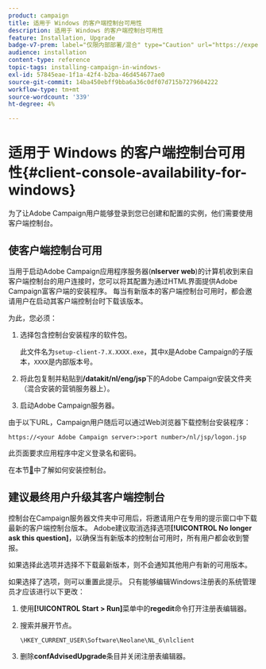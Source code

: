 ```yaml
---
product: campaign
title: 适用于 Windows 的客户端控制台可用性
description: 适用于 Windows 的客户端控制台可用性
feature: Installation, Upgrade
badge-v7-prem: label="仅限内部部署/混合" type="Caution" url="https://experienceleague.adobe.com/docs/campaign-classic/using/installing-campaign-classic/architecture-and-hosting-models/hosting-models-lp/hosting-models.html?lang=zh-Hans" tooltip="仅适用于内部部署和混合部署"
audience: installation
content-type: reference
topic-tags: installing-campaign-in-windows-
exl-id: 57845eae-1f1a-42f4-b2ba-46d454677ae0
source-git-commit: 14ba450ebff9bba6a36c0df07d715b7279604222
workflow-type: tm+mt
source-wordcount: '339'
ht-degree: 4%

---
```


# 适用于 Windows 的客户端控制台可用性{#client-console-availability-for-windows}



为了让Adobe Campaign用户能够登录到您已创建和配置的实例，他们需要使用客户端控制台。

## 使客户端控制台可用

当用于启动Adobe Campaign应用程序服务器(**nlserver web**)的计算机收到来自客户端控制台的用户连接时，您可以将其配置为通过HTML界面提供Adobe Campaign富客户端的安装程序。 每当有新版本的客户端控制台可用时，都会邀请用户在启动其客户端控制台时下载该版本。

为此，您必须：

1. 选择包含控制台安装程序的软件包。

   此文件名为`setup-client-7.X.XXXX.exe`，其中`X`是Adobe Campaign的子版本，`XXXX`是内部版本号。

1. 将此包复制并粘贴到&#x200B;**/datakit/nl/eng/jsp**&#x200B;下的Adobe Campaign安装文件夹（混合安装的营销服务器上）。
1. 启动Adobe Campaign服务器。

由于以下URL，Campaign用户随后可以通过Web浏览器下载控制台安装程序：

```
https://<your Adobe Campaign server>:>port number>/nl/jsp/logon.jsp
```

此页面要求应用程序中定义登录名和密码。

在本节[&#128279;](../../installation/using/installing-the-client-console.md)中了解如何安装控制台。

## 建议最终用户升级其客户端控制台

控制台在Campaign服务器文件夹中可用后，将邀请用户在专用的提示窗口中下载最新的客户端控制台版本。 Adobe建议取消选择选项&#x200B;**[!UICONTROL No longer ask this question]**，以确保当有新版本的控制台可用时，所有用户都会收到警报。

如果选择此选项并选择不下载最新版本，则不会通知其他用户有新的可用版本。

如果选择了选项，则可以重置此提示。 只有能够编辑Windows注册表的系统管理员才应该进行以下更改：

1. 使用&#x200B;**[!UICONTROL Start > Run]**&#x200B;菜单中的&#x200B;**regedit**&#x200B;命令打开注册表编辑器。
1. 搜索并展开节点。

   ```
   \HKEY_CURRENT_USER\Software\Neolane\NL_6\nlclient
   ```

1. 删除&#x200B;**confAdvisedUpgrade**&#x200B;条目并关闭注册表编辑器。
